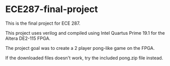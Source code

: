 # ECE287-final-project
This is the final project for ECE 287.

This project uses verilog and compiled using Intel Quartus Prime 19.1 for the Altera DE2-115 FPGA.

The project goal was to create a 2 player pong-like game on the FPGA.

If the downloaded files doesn't work, try the included pong.zip file instead.
